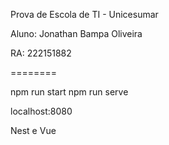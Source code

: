 Prova de Escola de TI - Unicesumar

Aluno: Jonathan Bampa Oliveira

RA: 222151882

========

npm run start
npm run serve

localhost:8080

Nest e Vue 

